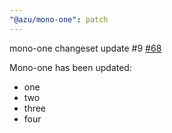 ```yaml
---
"@azu/mono-one": patch
---
```

    
mono-one changeset update #9 [#68](https://github.com/JantaeLeckie/monorepo-release-changesets/pull/68)
    
Mono-one has been updated:
  - one 
  - two
  - three
  - four
